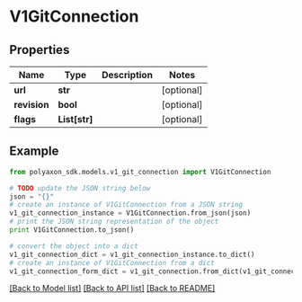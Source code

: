 # V1GitConnection


## Properties
Name | Type | Description | Notes
------------ | ------------- | ------------- | -------------
**url** | **str** |  | [optional] 
**revision** | **bool** |  | [optional] 
**flags** | **List[str]** |  | [optional] 

## Example

```python
from polyaxon_sdk.models.v1_git_connection import V1GitConnection

# TODO update the JSON string below
json = "{}"
# create an instance of V1GitConnection from a JSON string
v1_git_connection_instance = V1GitConnection.from_json(json)
# print the JSON string representation of the object
print V1GitConnection.to_json()

# convert the object into a dict
v1_git_connection_dict = v1_git_connection_instance.to_dict()
# create an instance of V1GitConnection from a dict
v1_git_connection_form_dict = v1_git_connection.from_dict(v1_git_connection_dict)
```
[[Back to Model list]](../README.md#documentation-for-models) [[Back to API list]](../README.md#documentation-for-api-endpoints) [[Back to README]](../README.md)


